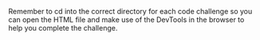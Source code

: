 Remember to cd into the correct directory for each code challenge so you can open the HTML file and make use of the DevTools in the browser to help you complete the challenge.